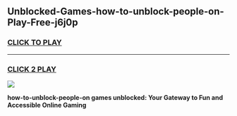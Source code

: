 
## Unblocked-Games-how-to-unblock-people-on-Play-Free-j6j0p
<h3>
<a href="https://premium76.site?title=how-to-unblock-people-on&ref=10A">CLICK TO PLAY</a></h3>
<hr>

<h3>
<a href="https://premium76.site?title=how-to-unblock-people-on&ref=10A">CLICK 2 PLAY</a>
  
</h3>

<a href="https://premium76.site?title=how-to-unblock-people-on&ref=10A"><img src="https://clearcache.store/games.png"></a>


**how-to-unblock-people-on games unblocked: Your Gateway to Fun and Accessible Online Gaming**
